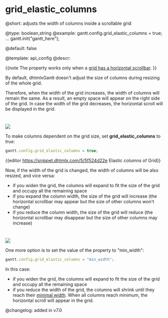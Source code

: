 grid_elastic_columns
=============

@short: adjusts the width of columns inside a scrollable grid
	

@type: boolean,string
@example:
gantt.config.grid_elastic_columns = true;
...
gantt.init("gantt_here");

@default: false

@template:	api_config
@descr:

{{note The property works only when a [grid has a horizontal scrollbar](desktop/specifying_columns.md#horizontalscrollbar). }}

By default, dhtmlxGantt doesn't adjust the size of columns during resizing of the whole grid. 

Therefore, when the width of the grid increases, the width of columns will remain the same. As a result, an empty space will appear on the right side of the grid. 
In case the width of the grid decreases, the horizontal scroll will be displayed in the grid.

<img style="padding-top:25px;" src="api/elastic_false.png"/>

To make columns dependent on the grid size, set **grid_elastic_columns** to *true*:

~~~js
gantt.config.grid_elastic_columns = true;
~~~

{{editor https://snippet.dhtmlx.com/5/5f524d22e		Elastic columns of Grid}}

Now, if the width of the grid is changed, the width of columns will be also resized, and vice versa:

- if you widen the grid, the columns will expand to fit the size of the grid and occupy all the remaining space
- if you expand the column width, the size of the grid will increase (the horizontal scrollbar may appear but the size of other columns won't change)
- if you reduce the column width, the size of the grid will reduce (the horizontal scrollbar may disappear but the size of other columns may increase)

<img style="padding-top:25px;" src="api/elastic_true.png"/>

One more option is to set the value of the property to "min_width":

~~~js
gantt.config.grid_elastic_columns = "min_width";
~~~

In this case:

- if you widen the grid, the columns will expand to fit the size of the grid and occupy all the remaining space
- if you reduce the width of the grid, the columns will shrink until they reach their [minimal width](desktop/specifying_columns.md#width). When all columns reach minimum, the horizontal scroll will appear in the grid.

@changelog: added in v7.0




